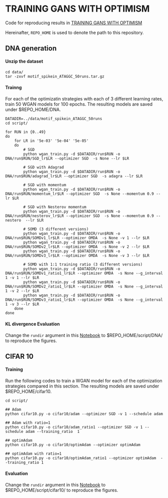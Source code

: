 # TRAINING GANS WITH OPTIMISM
Code for reproducing results in [TRAINING GANS WITH OPTIMISM]()

Hereinafter,  `REPO_HOME` is used to denote the path to this repository.

## DNA generation

#### Unzip the dataset 

```
cd data/
tar -zxvf motif_spikein_ATAGGC_50runs.tar.gz
```

#### Trainng
For each of the optimizatin strategies with each of 3 different learning rates, train 50 WGAN models for 100 epochs. The resulting models are saved under $REPO_HOME/DNA.

```
DATADIR=../data/motif_spikein_ATAGGC_50runs
cd script/

for RUN in {0..49}
do
	for LR in '5e-03' '5e-04' '5e-05'
	do
		# SGD
        python wgan_train.py -d $DATADIR/run$RUN -o DNA/run$RUN/SGD_lr$LR --optimizer SGD  -s None --lr $LR
        
        # SGD with Adagrad
        python wgan_train.py -d $DATADIR/run$RUN -o DNA/run$RUN/adagrad_lr$LR --optimizer SGD  -s adagra --lr $LR
        
        # SGD with momentum
        python wgan_train.py -d $DATADIR/run$RUN -o DNA/run$RUN/momentum_lr$LR --optimizer SGD  -s None --momentum 0.9 --lr $LR
        
        # SGD with Nesterov momentum
        python wgan_train.py -d $DATADIR/run$RUN -o DNA/run$RUN/nesterov_lr$LR --optimizer SGD  -s None --momentum 0.9 --nestero  --lr $LR
        
        # SOMD (3 different versions)
        python wgan_train.py -d $DATADIR/run$RUN -o DNA/run$RUN/SOMDv1_lr$LR --optimizer OMDA  -s None -v 1 --lr $LR
        python wgan_train.py -d $DATADIR/run$RUN -o DNA/run$RUN/SOMDv2_lr$LR --optimizer OMDA  -s None -v 2 --lr $LR
        python wgan_train.py -d $DATADIR/run$RUN -o DNA/run$RUN/SOMDv3_lr$LR --optimizer OMDA  -s None -v 3 --lr $LR
        
        # SOMD with 1:1 training ratio (3 different versions)
        python wgan_train.py -d $DATADIR/run$RUN -o DNA/run$RUN/SOMDv1_ratio1_lr$LR --optimizer OMDA  -s None --g_interval 1 -v 1 --lr $LR
        python wgan_train.py -d $DATADIR/run$RUN -o DNA/run$RUN/SOMDv2_ratio1_lr$LR --optimizer OMDA  -s None --g_interval 1 -v 2 --lr $LR
        python wgan_train.py -d $DATADIR/run$RUN -o DNA/run$RUN/SOMDv3_ratio1_lr$LR --optimizer OMDA  -s None --g_interval 1 -v 3 --lr $LR
	done
done
```

#### KL divergence Evaluation
Change the `rundir` argument in this [Notebook](https://github.com/vsyrgkanis/GAN_training/blob/master/notebooks/DNA.ipynb) to $REPO_HOME/script/DNA/ to reproduce the figures.

## CIFAR 10

#### Training

Run the following codes to train a WGAN model for each of the optimization strategies compared in this section. The resulting models are saved under $REPO_HOME/cifar10.

```
cd script/

## Adam
python cifar10.py -o cifar10/adam --optimizer SGD -v 1 --schedule adam

## Adam with ratio=1
python cifar10.py -o cifar10/adam_ratio1 --optimizer SGD -v 1 --schedule adam --training_ratio  1

## optimAdam
python cifar10.py -o cifar10/optimAdam --optimizer optimAdam

## optimAdam with ratio=1
python cifar10.py -o cifar10/optimAdam_ratio1 --optimizer optimAdam  --training_ratio 1
```

#### Evaluation
Change the `rundir` argument in this [Notebook](https://github.com/vsyrgkanis/GAN_training/blob/master/notebooks/cifar10.ipynb) to $REPO_HOME/script/cifar10/ to reproduce the figures.